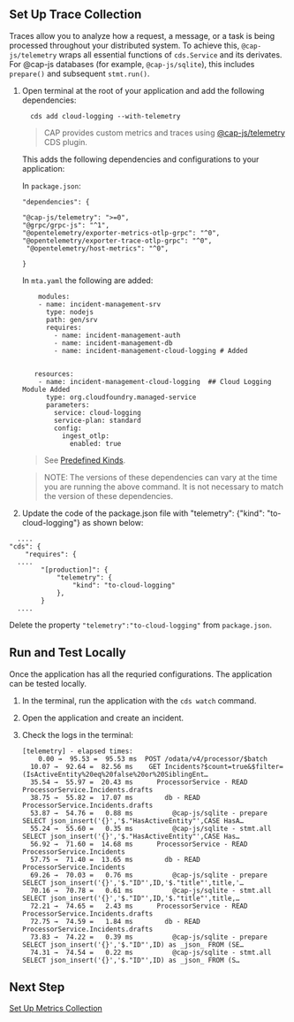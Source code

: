 
## Set Up Trace Collection

Traces allow you to analyze how a request, a message, or a task is being processed throughout your distributed system. To achieve this, `@cap-js/telemetry` wraps all essential functions of `cds.Service` and its derivates. For @cap-js databases (for example, `@cap-js/sqlite`), this includes `prepare()` and subsequent `stmt.run()`.


1. Open terminal at the root of your application and add the following dependencies:
    
    ```
      cds add cloud-logging --with-telemetry
    ```
     > CAP provides custom metrics and traces using [@cap-js/telemetry](https://github.com/cap-js/telemetry) CDS plugin. 
     
    This adds the following dependencies and configurations to your application:

    In `package.json`:
    ```
    "dependencies": {
    
    "@cap-js/telemetry": ">=0",
    "@grpc/grpc-js": "^1",
    "@opentelemetry/exporter-metrics-otlp-grpc": "^0",
    "@opentelemetry/exporter-trace-otlp-grpc": "^0",
     "@opentelemetry/host-metrics": "^0",
    
    }

    ```
    
    
    In `mta.yaml` the following are added:
    ```
        modules:
        - name: incident-management-srv
          type: nodejs
          path: gen/srv
          requires:
            - name: incident-management-auth
            - name: incident-management-db
            - name: incident-management-cloud-logging # Added


       resources:
        - name: incident-management-cloud-logging  ## Cloud Logging Module Added
          type: org.cloudfoundry.managed-service
          parameters:
            service: cloud-logging
            service-plan: standard
            config:
              ingest_otlp:
                enabled: true
    ```


   > See [Predefined Kinds](https://github.com/cap-js/telemetry/?tab=readme-ov-file#predefined-kinds).

   > NOTE: The versions of these dependencies can vary at the time you are running the above command. It is not necessary to match the version of these dependencies.

2. Update the code of the package.json file with "telemetry": {"kind": "to-cloud-logging"} as shown below:
  ```
    .... 
  "cds": {
      "requires": {
    ....
          "[production]": {
              "telemetry": {
                  "kind": "to-cloud-logging" 
              }, 
          }
    ....
  ```
Delete the property `"telemetry":"to-cloud-logging"` from `package.json`.

## Run and Test Locally
Once the application has all the requried configurations. The application can be tested locally. 

1. In the terminal, run the application with the `cds watch` command.
2. Open the application and create an incident. 
3. Check the logs in the terminal:

    ```
    [telemetry] - elapsed times:
        0.00 →  95.53 =  95.53 ms  POST /odata/v4/processor/$batch
      10.07 →  92.64 =  82.56 ms    GET Incidents?$count=true&$filter=(IsActiveEntity%20eq%20false%20or%20SiblingEnt…
      35.54 →  55.97 =  20.43 ms      ProcessorService - READ ProcessorService.Incidents.drafts
      38.75 →  55.82 =  17.07 ms        db - READ ProcessorService.Incidents.drafts
      53.87 →  54.76 =   0.88 ms          @cap-js/sqlite - prepare SELECT json_insert('{}','$."HasActiveEntity"',CASE HasA…
      55.24 →  55.60 =   0.35 ms          @cap-js/sqlite - stmt.all SELECT json_insert('{}','$."HasActiveEntity"',CASE Has…
      56.92 →  71.60 =  14.68 ms      ProcessorService - READ ProcessorService.Incidents
      57.75 →  71.40 =  13.65 ms        db - READ ProcessorService.Incidents
      69.26 →  70.03 =   0.76 ms          @cap-js/sqlite - prepare SELECT json_insert('{}','$."ID"',ID,'$."title"',title,'…
      70.16 →  70.78 =   0.61 ms          @cap-js/sqlite - stmt.all SELECT json_insert('{}','$."ID"',ID,'$."title"',title,…
      72.21 →  74.65 =   2.43 ms      ProcessorService - READ ProcessorService.Incidents.drafts
      72.75 →  74.59 =   1.84 ms        db - READ ProcessorService.Incidents.drafts
      73.83 →  74.22 =   0.39 ms          @cap-js/sqlite - prepare SELECT json_insert('{}','$."ID"',ID) as _json_ FROM (SE…
      74.31 →  74.54 =   0.22 ms          @cap-js/sqlite - stmt.all SELECT json_insert('{}','$."ID"',ID) as _json_ FROM (S…
    ```
  

## Next Step  
[Set Up Metrics Collection](./metrics.md)


